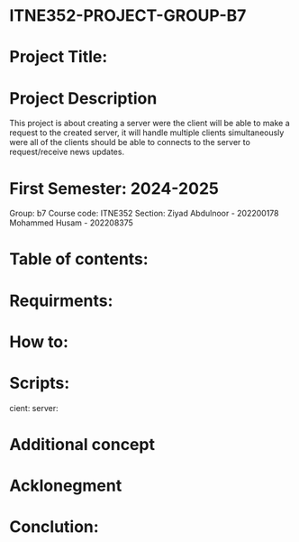 # ITNE352-PROJECT-GROUP-B7

# Project Title:

# Project Description 
This project is about creating a server were the client will be able to make a request to the created server, it will handle multiple clients simultaneously were all of the clients should be able to connects to the server to request/receive news updates. 

# First Semester: 2024-2025
Group: b7
Course code: ITNE352
Section: 
Ziyad Abdulnoor - 202200178
Mohammed Husam - 202208375

# Table of contents:

# Requirments: 

# How to: 

# Scripts: 
cient: 
server:

# Additional concept

# Acklonegment

# Conclution:


